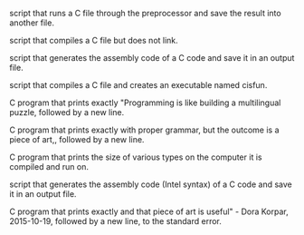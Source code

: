  script that runs a C file through the preprocessor and save the result into another file.
 
 script that compiles a C file but does not link.
 
 script that generates the assembly code of a C code and save it in an output file.
 
 script that compiles a C file and creates an executable named cisfun.
  
 C program that prints exactly "Programming is like building a multilingual puzzle, followed by a new line.
 
 C program that prints exactly with proper grammar, but the outcome is a piece of art,, followed by a new line.
 
 C program that prints the size of various types on the computer it is compiled and run on.
 
 script that generates the assembly code (Intel syntax) of a C code and save it in an output file.
 
 C program that prints exactly and that piece of art is useful" - Dora Korpar, 2015-10-19, followed by a new line, to the standard error.
